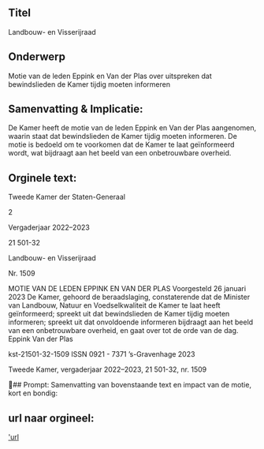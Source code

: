 ## Titel
Landbouw- en Visserijraad
## Onderwerp
Motie van de leden Eppink en Van der Plas over uitspreken dat bewindslieden de Kamer tijdig moeten informeren
## Samenvatting & Implicatie:

De Kamer heeft de motie van de leden Eppink en Van der Plas aangenomen, waarin staat dat bewindslieden de Kamer tijdig moeten informeren. De motie is bedoeld om te voorkomen dat de Kamer te laat geïnformeerd wordt, wat bijdraagt aan het beeld van een onbetrouwbare overheid.
## Orginele text:


Tweede Kamer der Staten-Generaal

2

Vergaderjaar 2022–2023

21 501-32

Landbouw- en Visserijraad

Nr. 1509

MOTIE VAN DE LEDEN EPPINK EN VAN DER PLAS
Voorgesteld 26 januari 2023
De Kamer,
gehoord de beraadslaging,
constaterende dat de Minister van Landbouw, Natuur en Voedselkwaliteit
de Kamer te laat heeft geïnformeerd;
spreekt uit dat bewindslieden de Kamer tijdig moeten informeren;
spreekt uit dat onvoldoende informeren bijdraagt aan het beeld van een
onbetrouwbare overheid,
en gaat over tot de orde van de dag.
Eppink
Van der Plas

kst-21501-32-1509
ISSN 0921 - 7371
’s-Gravenhage 2023

Tweede Kamer, vergaderjaar 2022–2023, 21 501-32, nr. 1509

## Prompt:
Samenvatting van bovenstaande text en impact van de motie, kort en bondig:

## url naar orgineel:
['url](https://gegevensmagazijn.tweedekamer.nl/OData/v4/2.0/Document(b748bf8f-98d5-4a8c-8015-d5969abac0f9)/resource)
